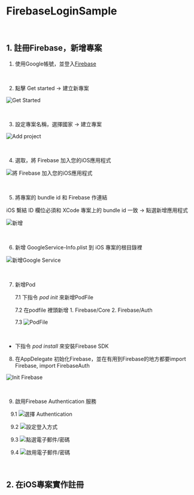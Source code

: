 # FirebaseLoginSample

</br>

## 1. 註冊Firebase，新增專案

1. 使用Google帳號，並登入[Firebase](https://firebase.google.com)

</br>

2. 點擊 Get started -> 建立新專案

![Get Started](Pictures/GetStarted.png)

</br>

3. 設定專案名稱，選擇國家 -> 建立專案

![Add project](Pictures/AddProject.png)

</br>

4. 選取，將 Firebase 加入您的iOS應用程式

![將 Firebase 加入您的iOS應用程式](Pictures/AddFirebaseToiOS.png)

</br>

5. 將專案的 bundle id 和 Firebase 作連結

iOS 繫結 ID 欄位必須和 XCode 專案上的 bundle id 一致 -> 點選新增應用程式

![新增](Pictures/AddFirebaseToiOS2.png)

</br>

6. 新增 GoogleService-Info.plist 到 iOS 專案的根目錄裡

![新增Google Service](Pictures/AddGoogleService.png)

</br>

7. 新增Pod

    7.1 下指令 *pod init* 來新增PodFile

    7.2 在podfile 裡頭新增 1. Firebase/Core 2. Firebase/Auth

    7.3 ![PodFile](Pictures/PodInstall.png)

</br>

- 下指令 *pod install* 來安裝Firebase SDK

8. 在AppDelegate 初始化Firebase，並在有用到Firebase的地方都要import Firebase, import FirebaseAuth

![Init Firebase](Pictures/AppDelegate.png)

</br>

9. 啟用Firebase Authentication 服務

    9.1 ![選擇 Authentication](Pictures/initFirebase1.png)
    
    9.2 ![設定登入方式](Pictures/initFirebase2.png)
    
    9.3 ![點選電子郵件/密碼](Pictures/initFirebase3.png)

    9.4 ![啟用電子郵件/密碼](Pictures/initFirebase4.png)
    
</br>    
    
## 2. 在iOS專案實作註冊











